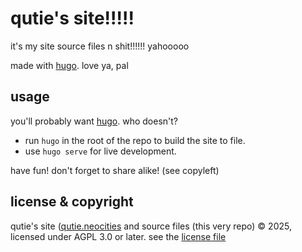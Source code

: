 # qutie's site!!!!!

it's my site source files n shit!!!!!! yahooooo

made with [hugo](https://gohugo.io). love ya, pal

## usage

you'll probably want [hugo](https://gohugo.io).
who doesn't?

- run `hugo` in the root of the repo to build the site to file.
- use `hugo serve` for live development.

have fun!
don't forget to share alike! (see copyleft)

## license & copyright

qutie's site ([qutie.neocities](https://qutie.neocities.org) and source files (this very repo) &copy; 2025, licensed under AGPL 3.0 or later.
see the [license file](https://github.com/qx-7/qutie/blob/main/LICENSE)
